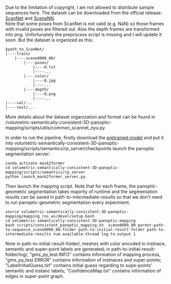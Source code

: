 <!-- 
Sample sequences can be downloaded [here](https://github.com/y9miao/volumetric-semantically-consistent-3D-panoptic-mapping/wiki/Datasets).
## SceneNN Sequence 206
<img src="https://github.com/y9miao/volumetric-semantically-consistent-3D-panoptic-mapping/blob/main/images/sequence206_semantics.png" width=300>  
-->
Due to the limitation of copyright, I am not allowed to distribute sample sequences here. The dataset can be downloaded from the official release: [ScanNet](https://kaldir.vc.in.tum.de/scannet_benchmark/) and [SceneNN](https://hkust-vgd.github.io/scenenn/).  
Note that some poses from ScanNet is not valid (e.g. NaN) so those frames with invalid poses are filtered out. Also the depth frames are transformed into png. Unfortunately the preprocess script is missing and I will update it soon. But the dataset is organized as this:
```
$path_to_ScanNet/
|----train/
    |----scene0000_00/
        |----poses/
            |----0.txt
            |----...
        |----color/
            |----0.jpg
            |----...
        |----depth/
            |----0.png
            |----...
|----val/...
|----test/... 
```
More details about the dataset organization and format can be found in /volumetric-semantically-consistent-3D-panoptic-mapping/scripts/utils/common_scannet_nyu.py

In order to run the pipeline, firstly download the [pretrained model](https://drive.google.com/file/d/1vHszTmSo7HGZFHJHF7QAhazOI9NcuRdv/view?usp=sharing) and put it into volumetric-semantically-consistent-3D-panoptic-mapping/scripts/semantics/rp_server/checkpoints launch the panoptic segmentation server:
```
conda activate mask2former
cd volumetric-semantically-consistent-3D-panoptic-mapping/scripts/semantics/rp_server
python launch_mask2former_server.py
```

Then launch the mapping script. Note that for each frame, the panoptic-geometric segmentation takes majority of runtime and the segmentation results can be saved in path-to-intermediate-results so that we don't need to run panoptic-geometric segmentation every experiment.
```
source volumetric-semantically-consistent-3D-panoptic-mapping/mapping_ros_ws/devel/setup.bash
cd volumetric-semantically-consistent-3D-panoptic-mapping
bash scripts/consistent_panoptic_mapping.sh  scene0000_00 parent-path-to-sequence_scene0000_00-folder path-to-initial-result-folder path-to-intermediate-results num-available-thread log-to-output 1
```
Note in path-to-initial-result-folder/, meshes with color encoded in instnace, semantic and super-point labels are generated; in path-to-initial-result-folder/log/, "gms_py_test.INFO" contains information of mapping process, "gms_py_test.ERROR" contains information of instnaces and super-points; "LabelInitialGuess.txt" contains initial guess regarding to supe-points' semantic and instanc labels; "ConfidenceMap.txt" contains information of edges in super-point graph.
<!--
Evaluation on result of initial guess.
```
bash scripts/evaluation/GeoSemEvalShellPano.sh 206 path-to-initial-result-folder path-to-sequence-206 1 CoCoPano 
```

Apply semantic regularization and instance segmentation refinement in a post-processing manner.
```
bash scripts/post_refinement.sh 206 path-to-refined-result-folder path-to-initial-result-folder
```
Evaluate the refined results.
```
bash scripts/evaluation/GeoSemEvalShellSegGraph.sh 206 path-to-refined-result-folder path-to-sequence-206 1 CoCoPano path-to-initial-result-folder
```
After evaluation code is run, the numbers of metrics(mAP, true positive instance, panoptic quality and chamfer distance) will be generated in path-to-initial-result-folder and path-to-refined-result-folder.
-->


